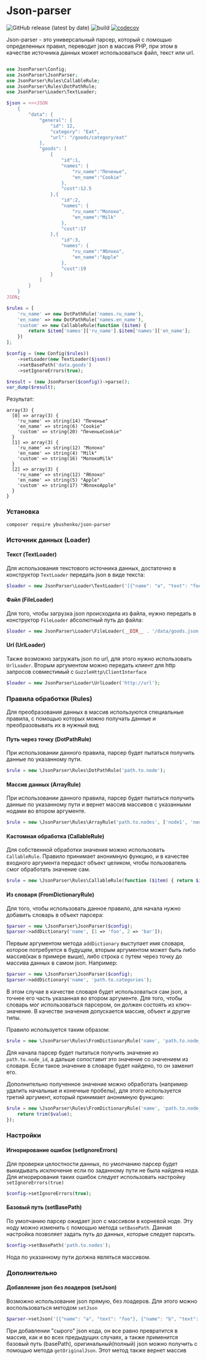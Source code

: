# Json-parser

![GitHub release (latest by date)](https://img.shields.io/github/v/release/Nastro/json-parser)
![build](https://github.com/Nastro/json-parser/workflows/build/badge.svg)
[![codecov](https://codecov.io/gh/Nastro/json-parser/branch/master/graph/badge.svg)](https://codecov.io/gh/Nastro/json-parser)

Json-parser - это универсальный парсер, который с помощью определенных правил, переводит json в массив PHP,
при этом в качестве источника данных может использоваться файл, текст или url.

```php

use JsonParser\Config;
use JsonParser\JsonParser;
use JsonParser\Rules\CallableRule;
use JsonParser\Rules\DotPathRule;
use JsonParser\Loader\TextLoader;

$json = <<<JSON
    {
        "data": {
            "general": {
                "id": 12,
                "category": "Eat",
                "url": "/goods/category/eat"
            },
            "goods": [
                {
                    "id":1,
                    "names": {
                        "ru_name":"Печенье",
                        "en_name":"Cookie"
                    },
                    "cost":12.5
                },{
                    "id":2,
                    "names": {
                        "ru_name":"Молоко",
                        "en_name":"Milk"
                    },
                    "cost":17
                },{
                    "id":3,
                    "names": {
                        "ru_name":"Яблоко",
                        "en_name":"Apple"
                    },
                    "cost":19
                }
            ]
        }
    }
JSON;

$rules = [
    'ru_name' => new DotPathRule('names.ru_name'),
    'en_name' => new DotPathRule('names.en_name'),
    'custom' => new CallableRule(function ($item) {
        return $item['names']['ru_name'].$item['names']['en_name'];
    })
];

$config = (new Config($rules))
    ->setLoader(new TextLoader($json))
    ->setBasePath('data.goods')
    ->setIgnoreErrors(true);

$result = (new JsonParser($config))->parse();
var_dump($result);
```
Результат:
```
array(3) {
  [0] => array(3) {
    'ru_name' => string(14) "Печенье"
    'en_name' => string(6) "Cookie"
    'custom' => string(20) "ПеченьеCookie"
  }
  [1] => array(3) {
    'ru_name' => string(12) "Молоко"
    'en_name' => string(4) "Milk"
    'custom' => string(16) "МолокоMilk"
  }
  [2] => array(3) {
    'ru_name' => string(12) "Яблоко"
    'en_name' => string(5) "Apple"
    'custom' => string(17) "ЯблокоApple"
  }
}
```

### Установка
`composer require ybushenko/json-parser`

### Источник данных (Loader)
#### Текст (TextLoader)
Для использования текстового источника данных, достаточно в конструктор `TextLoader` передать json в виде текста:
```php
$loader = new JsonParser\Loader\TextLoader('[{"name": "a", "text": "foo"}, {"name": "b", "text": "bar"}]');
```

#### Файл (FileLoader)
Для того, чтобы загрузка json происходила из файла, нужно передать в конструктор `FileLoader` абсолютный путь до файла:
```php
$loader = new JsonParser\Loader\FileLoader(__DIR__ . '/data/goods.json');
```

#### Url (UrlLoader)
Также возможно загружать json по url, для этого нужно использовать `UrlLoader`.
Вторым аргументом можно передать клиент для http запросов совместимый с `GuzzleHttp\ClientInterface`
```php
$loader = new JsonParser\Loader\UrlLoader('http://url');
```

### Правила обработки (Rules)
Для преобразования данных в массив используются специальные правила,
с помощью которых можно получать данные и преобразовывать их в нужный вид

#### Путь через точку (DotPathRule)
При использовании данного правила, парсер будет пытаться получить данные по указанному пути.
```php
$rule = new \JsonParser\Rules\DotPathRule('path.to.node');
```

#### Массив данных (ArrayRule)
При использовании данного правила, парсер будет пытаться получить данные по указанному пути
и вернет массив массивов с указанными нодами во втором аргументе.
```php
$rule = new \JsonParser\Rules\ArrayRule('path.to.nodes', ['node1', 'node2', 'node3']);
```

#### Кастомная обработка (CallableRule)
Для собственной обработки значения можно использовать `CallableRule`. Правило принимает анонимную функцию,
и в качестве входного аргумента передаст объект целиком, чтобы пользователь смог обработать значение сам.
```php
$rule = new \JsonParser\Rules\CallableRule(function ($item) { return $item['node']; });
```

#### Из словаря (FromDictionaryRule)
Для того, чтобы использовать данное правило, для начала нужно добавить словарь в объект парсера:
```php
$parser = new \JsonParser\JsonParser($config);
$parser->addDictionary('name', [1 => 'foo', 2 => 'bar']);
```
Первым аргументом метода `addDictionary` выступает имя словаря, которое потребуется в будущем,
вторым аргументом может быть либо массив(как в примере выше), либо строка с путем через точку
до массива данных в самом json. Например:
```php
$parser = new \JsonParser\JsonParser($config);
$parser->addDictionary('name', 'path.to.categories');
```
В этом случае в качестве словаря будет использоваться сам json, а точнее его часть указанная во втором аргументе.
Для того, чтобы словарь мог использоваться парсером, он должен состоять из ключ-значение.
В качестве значения допускается массив, объект и другие типы.

Правило используется таким образом:
```php
$rule = new \JsonParser\Rules\FromDictionaryRule('name', 'path.to.node_id');
```
Для начала парсер будет пытаться получить значение из `path.to.node_id`,
а дальше сопоставит это значение со значением из словаря.
Если такое значение в словаре будет найдено, то он заменит его.

Дополнительно полученное значение можно обработать (например удалить начальные и конечные пробелы),
для этого используется третий аргумент, который принимает анонимную функцию:
```php
$rule = new \JsonParser\Rules\FromDictionaryRule('name', 'path.to.node_id', function ($value) {
    return trim($value);
});
```

### Настройки
#### Игнорирование ошибок (setIgnoreErrors)
Для проверки целостности данных, по умолчанию парсер будет выкидывать исключение
если по заданному пути не была найдена нода.
Для игнорирования таких ошибок следует использовать настройку `setIgnoreErrors(true)`
```php
$config->setIgnoreErrors(true);
```

#### Базовый путь (setBasePath)
По умолчанию парсер ожидает json с массивом в корневой ноде. Эту ноду можно
изменить с помощью метода `setBasePath`. Данная настройка позволяет задать
путь до данных, которые следует парсить.
```php
$config->setBasePath('path.to.nodes');
```
Нода по указанному пути должна являться массивом.

### Дополнительно
#### Добавление json без лоадеров (setJson)
Возможно использование json прямую, без лоадеров. Для этого можно воспользоваться методом `setJson`
```php
$parser->setJson('[{"name": "a", "text": "foo"}, {"name": "b", "text": "bar"}]');
```
При добавлении "сырого" json кода, он все равно превратится в массив,
как и во всех предыдущих случаях, а также применится базовый путь (basePath),
оригинальный(полный) json можно получить с помощью метода `getOriginalJson`. Этот метод также вернет массив


